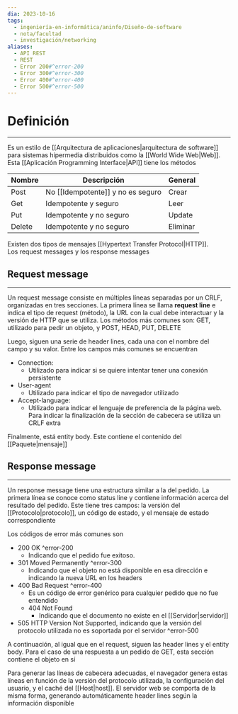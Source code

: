 ```yaml
---
dia: 2023-10-16
tags:
  - ingeniería-en-informática/aninfo/Diseño-de-software
  - nota/facultad
  - investigación/networking
aliases:
  - API REST
  - REST
  - Error 200#^error-200
  - Error 300#^error-300
  - Error 400#^error-400
  - Error 500#^error-500
---
```

# Definición
---
Es un estilo de [[Arquitectura de aplicaciones|arquitectura de software]] para sistemas hipermedia distribuidos como la [[World Wide Web|Web]]. Esta [[Aplicación Programming Interface|API]] tiene los métodos

| Nombre | Descripción                       | General  |
| ------ | --------------------------------- | -------- |
| Post   | No [[Idempotente]] y no es seguro | Crear    |
| Get    | Idempotente y seguro              | Leer     |
| Put    | Idempotente y no seguro           | Update   |
| Delete | Idempotente y no seguro           | Eliminar |

Existen dos tipos de mensajes [[Hypertext Transfer Protocol|HTTP]]. Los request messages y los response messages

## Request message
---
Un request message consiste en múltiples líneas separadas por un CRLF, organizadas en tres secciones. La primera línea se llama **request line** e indica el tipo de request (método), la URL con la cual debe interactuar y la versión de HTTP que se utiliza. Los métodos más comunes son: GET, utilizado para pedir un objeto, y POST, HEAD, PUT, DELETE

Luego, siguen una serie de header lines, cada una con el nombre del campo y su valor. Entre los campos más comunes se encuentran
* Connection: 
	* Utilizado para indicar si se quiere intentar tener una conexión persistente
* User-agent
	* Utilizado para indicar el tipo de navegador utilizado
* Accept-language:
	* Utilizado para indicar el lenguaje de preferencia de la página web. Para indicar la finalización de la sección de cabecera se utiliza un CRLF extra

Finalmente, está entity body. Este contiene el contenido del [[Paquete|mensaje]]

## Response message
---
Un response message tiene una estructura similar a la del pedido. La primera línea se conoce como status line y contiene información acerca del resultado del pedido. Este tiene tres campos: la versión del [[Protocolo|protocolo]], un código de estado, y el mensaje de estado correspondiente

Los códigos de error más comunes son
* 200 OK ^error-200
	* Indicando que el pedido fue exitoso. 
* 301 Moved Permanently ^error-300
	* Indicando que el objeto no está disponible en esa dirección e indicando la nueva URL en los headers
* 400 Bad Request ^error-400
	* Es un código de error genérico para cualquier pedido que no fue entendido
	* 404 Not Found
		* Indicando que el documento no existe en el [[Servidor|servidor]]
* 505 HTTP Version Not Supported, indicando que la versión del protocolo utilizada no es soportada por el servidor ^error-500

A continuación, al igual que en el request, siguen las header lines y el entity body. Para el caso de una respuesta a un pedido de GET, esta sección contiene el objeto en sí

Para generar las líneas de cabecera adecuadas, el navegador genera estas líneas en función de la versión del protocolo utilizada, la configuración del usuario, y el caché del [[Host|host]]. El servidor web se comporta de la misma forma, generando automáticamente header lines según la información disponible
